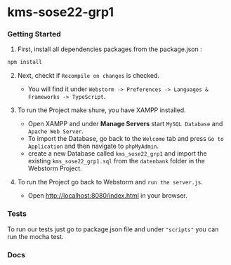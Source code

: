 # kms-sose22-grp1

### Getting Started

1. First, install all dependencies packages from the package.json :

```bash
npm install
```


2. Next, checkt if ```Recompile on changes``` is checked. 
   - You will find it under ```Webstorm -> Preferences -> Languages & Frameworks -> TypeScript```.


3. To run the Project make shure, you have XAMPP installed. 
   - Open XAMPP and under __Manage Servers__ start `MySQL Database` and `Apache Web Server`.
   - To import the Database, go back to the `Welcome` tab and press `Go to Application` and then navigate to `phpMyAdmin`.
   - create a new Database called `kms_sose22_grp1` and import the existing `kms_sose22_grp1.sql` from the `datenbank` folder in the Webstorm Project.


4. To run the Project go back to Webstorm and `run the server.js`.
   - Open [http://localhost:8080/index.html](http://localhost:8080/index.html) in your browser.

### Tests

To run our tests just go to package.json file and under `"scripts"` you can run the mocha test.

### Docs
